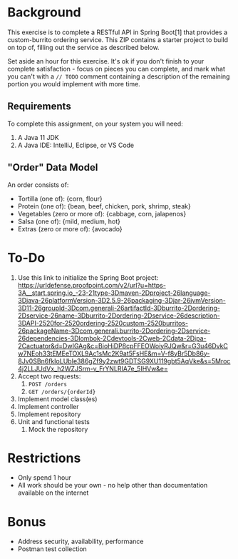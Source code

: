 # Background
This exercise is to complete a RESTful API in Spring Boot[1] that provides a custom-burrito ordering service.  This ZIP contains a starter project to build on top of, filling out the service as described below.

Set aside an hour for this exercise.  It's ok if you don't finish to your complete satisfaction - focus on pieces you can complete, and mark what you can't with a `// TODO` comment containing a description of the remaining portion you would implement with more time.

## Requirements
To complete this assignment, on your system you will need:
1. A Java 11 JDK
1. A Java IDE:  IntelliJ, Eclipse, or VS Code

## "Order" Data Model
An order consists of:
* Tortilla (one of):  {corn, flour}
* Protein (one of):  {bean, beef, chicken, pork, shrimp, steak}
* Vegetables  (zero or more of):  {cabbage, corn, jalapenos}
* Salsa  (one of):  {mild, medium, hot}
* Extras  (zero or more of):  {avocado}

# To-Do
1. Use this link to initialize the Spring Boot project:  https://urldefense.proofpoint.com/v2/url?u=https-3A__start.spring.io_-23-21type-3Dmaven-2Dproject-26language-3Djava-26platformVersion-3D2.5.9-26packaging-3Djar-26jvmVersion-3D11-26groupId-3Dcom.generali-26artifactId-3Dburrito-2Dordering-2Dservice-26name-3Dburrito-2Dordering-2Dservice-26description-3DAPI-2520for-2520ordering-2520custom-2520burritos-26packageName-3Dcom.generali.burrito-2Dordering-2Dservice-26dependencies-3Dlombok-2Cdevtools-2Cweb-2Cdata-2Djpa-2Cactuator&d=DwIGAg&c=BioHiDP8cpFFEOWoiyRJQw&r=G3u46DvkCw7NEoh33tEMEeTOXL9Ac1sMc2K9at5FsHE&m=V-f8yBr5Db86y-8Jv0SBn6fkIoLUbIe386gZf9y2zwt9GDTSG9XU119gbt5AqVke&s=5Mroc4j2LLJUdVx_h2WZJSrm-v_FrYNLRIA7e_5IHVw&e= 
1. Accept two requests:
    1. `POST /orders`
    1. `GET /orders/{orderId}`
1. Implement model class(es)
1. Implement controller
1. Implement repository
1. Unit and functional tests
    1. Mock the repository

# Restrictions
* Only spend 1 hour
* All work should be your own - no help other than documentation available on the internet

# Bonus
* Address security, availability, performance
* Postman test collection
